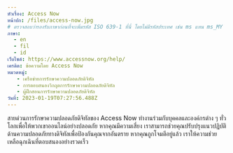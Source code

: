 ```yaml
---
หัวเรื่อง: Access Now
หน้าปก: /files/access-now.jpg
# ตรวจสอบว่ารองรับภาษาก่อนที่จะเพิ่มรหัส ISO 639-1 ที่นี่ โดยไม่มีรหัสประเทศ เช่น ms แทน ms_MY
ภาษา:
  - en
  - fil
  - id
เว็บไซต์: https://www.accessnow.org/help/
เครดิต: ข้อความโดย Access Now
หมวดหมู่:
   - เครือข่ายการรักษาความปลอดภัยดิจิทัล
   - การตอบสนองวิกฤตการรักษาความปลอดภัยดิจิทัล
   - ผู้ฝึกสอนการรักษาความปลอดภัยดิจิทัล
วันที่: 2023-01-19T07:27:56.488Z
---
```

สายด่วนการรักษาความปลอดภัยดิจิทัลของ Access Now ทำงานร่วมกับบุคคลและองค์กรต่าง ๆ ทั่วโลกเพื่อให้พวกเขาออนไลน์อย่างปลอดภัย หากคุณมีความเสี่ยง เราสามารถช่วยคุณปรับปรุงแนวปฏิบัติด้านความปลอดภัยทางดิจิทัลเพื่อป้องกันคุณจากอันตราย หากคุณถูกโจมตีอยู่แล้ว เราให้ความช่วยเหลือฉุกเฉินที่ตอบสนองอย่างรวดเร็ว